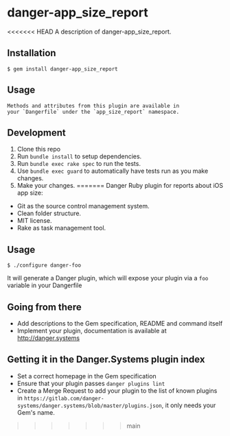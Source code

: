 # danger-app_size_report

<<<<<<< HEAD
A description of danger-app_size_report.

## Installation

    $ gem install danger-app_size_report

## Usage

    Methods and attributes from this plugin are available in
    your `Dangerfile` under the `app_size_report` namespace.

## Development

1. Clone this repo
2. Run `bundle install` to setup dependencies.
3. Run `bundle exec rake spec` to run the tests.
4. Use `bundle exec guard` to automatically have tests run as you make changes.
5. Make your changes.
=======
Danger Ruby plugin for reports about iOS app size:

- Git as the source control management system.
- Clean folder structure.
- MIT license.
- Rake as task management tool.

## Usage

    $ ./configure danger-foo

It will generate a Danger plugin, which will expose your plugin via a `foo` variable
in your Dangerfile

## Going from there

- Add descriptions to the Gem specification, README and command itself
- Implement your plugin, documentation is available at http://danger.systems

## Getting it in the Danger.Systems plugin index

- Set a correct homepage in the Gem specification
- Ensure that your plugin passes `danger plugins lint`
- Create a Merge Request to add your plugin to the list of known plugins in
  `https://gitlab.com/danger-systems/danger.systems/blob/master/plugins.json`, it only needs your Gem's name.
>>>>>>> main
